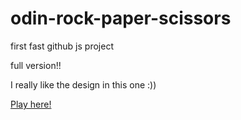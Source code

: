 # odin-rock-paper-scissors

first fast github js project

full version!!

I really like the design in this one :))

[Play here!](https://viraldl.github.io/odin-rock-paper-scissors/)
